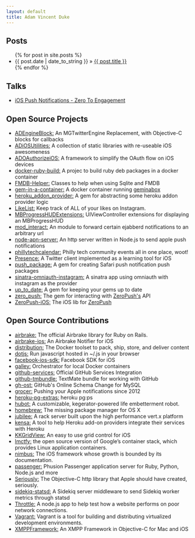 ```yaml
---
layout: default
title: Adam Vincent Duke
---
```


<div>
  <h2>Posts</h2>
  <ul>
    {% for post in site.posts %}
      <li><span>{{ post.date | date_to_string }}</span> &raquo; <a href="{{ post.url }}">{{ post.title }}</a></li>
    {% endfor %}
  </ul>
  <h2>Talks</h2>
  <ul>
    <li><a href="https://speakerdeck.com/adamvduke/ios-push-notifications-zero-to-engagement" target="_blank">iOS Push Notifications - Zero To Engagement</a></li>
  </ul>
  <h2>Open Source Projects</h2>
  <ul>
    <li><a href="https://github.com/adamvduke/ADEngineBlock/" target="_blank">ADEngineBlock:</a> An MGTwitterEngine Replacement, with Objective-C blocks for callbacks</li>
    <li><a href="https://github.com/adamvduke/ADiOSUtilities" target="_blank">ADiOSUtilities:</a> A collection of static libraries with re-useable iOS awesomeness </li>
    <li><a href="https://github.com/adamvduke/ADOAuthorizeiOS" target="_blank">ADOAuthorizeiOS:</a> A framework to simplify the OAuth flow on iOS devices</li>
    <li><a href="https://github.com/adamvduke/docker-ruby-build" target="_blank">docker-ruby-build:</a> A projec to build ruby deb packages in a docker container</li>
    <li><a href="https://github.com/adamvduke/FMDB-Helper" target="_blank">FMDB-Helper:</a> Classes to help when using Sqlite and FMDB</li>
    <li><a href="https://github.com/adamvduke/gem-in-a-container" target="_blank">gem-in-a-container:</a> A docker container running <a href="https://github.com/geminabox/geminabox" target="_blank">geminabox</a></li>
    <li><a href="https://github.com/SymmetricInfinity/heroku_addon_provider" target="_blank">heroku_addon_provider:</a> A gem for abstracting some heroku addon provider logic</li>
    <li><a href="https://github.com/adamvduke/LikeList" target="_blank">LikeList:</a> Keep track of ALL of your likes on Instagram.</li>
    <li><a href="https://github.com/adamvduke/MBProgressHUDExtensions" target="_blank">MBProgressHUDExtensions:</a> UIViewController extensions for displaying an MBProgressHUD</li>
    <li><a href="https://github.com/adamvduke/mod_interact" target="_blank">mod_interact:</a> An module to forward certain ejabberd notifications to an arbitrary url</li>
    <li><a href="https://github.com/adamvduke/node-apn-server" target="_blank">node-apn-server:</a> An http server written in Node.js to send apple push notifications</li>
    <li><a href="https://github.com/adamvduke/phillytechcalendar" target="_blank">phillytechcalendar:</a> Philly tech community events all in one place, woot!</li>
    <li><a href="https://github.com/adamvduke/Presence" target="_blank">Presence:</a> A Twitter client implemented as a learning tool for iOS</li>
    <li><a href="https://github.com/SymmetricInfinity/push_package" target="_blank">push_package:</a> A gem for creating Safari push notification push packages</li>
    <li><a href="https://github.com/adamvduke/sinatra-omniauth-instagram" target="_blank">sinatra-omniauth-instagram:</a> A sinatra app using omniauth with instagram as the provider</li>
    <li><a href="https://github.com/SymmetricInfinity/up_to_date" target="_blank">up_to_date:</a> A gem for keeping your gems up to date</li>
    <li><a href="https://github.com/SymmetricInfinity/zero_push" target="_blank">zero_push:</a> The gem for interacting with <a href="https://zeropush.com" target="_blank">ZeroPush's</a> API</li>
    <li><a href="https://github.com/SymmetricInfinity/ZeroPush-iOS" target="_blank">ZeroPush-iOS:</a> The iOS lib for <a href="https://zeropush.com" target="_blank">ZeroPush</a></li>
  </ul>
  <h2>Open Source Contributions</h2>
  <ul>
    <li><a href="https://github.com/airbrake/airbrake" target="_blank">airbrake:</a> The official Airbrake library for Ruby on Rails. </li>
    <li><a href="https://github.com/airbrake/airbrake-ios" target="_blank">airbrake-ios:</a> An Airbrake Notifier for iOS </li>
    <li><a href="https://github.com/docker/distribution" target="_blank">distribution:</a> The Docker toolset to pack, ship, store, and deliver content </li>
    <li><a href="https://github.com/defunkt/dotjs" target="_blank">dotjs:</a> Run javascript hosted in ~/.js in your browser </li>
    <li><a href="https://github.com/facebook/facebook-ios-sdk" target="_blank">facebook-ios-sdk:</a> Facebook SDK for iOS </li>
    <li><a href="https://github.com/twitter-fabric/galley" target="_blank">galley:</a> Orchestrator for local Docker containers</li>
    <li><a href="https://github.com/github/github-services" target="_blank">github-services:</a> Official GitHub Services Integration </li>
    <li><a href="https://github.com/adamvduke/github-tmbundle" target="_blank">github-tmbundle:</a> TextMate bundle for working with GitHub </li>
    <li><a href="https://github.com/github/gh-ost" target="_blank">gh-ost:</a> GitHub's Online Schema Change for MySQL </li>
    <li><a href="https://github.com/grocer/grocer" target="_blank">grocer:</a> Pushing your Apple notifications since 2012 </li>
    <li><a href="https://github.com/heroku/heroku-pg-extras" target="_blank">heroku-pg-extras:</a> heroku pg:ps </li>
    <li><a href="https://github.com/github/hubot" target="_blank">hubot:</a> A customizable, kegerator-powered life embetterment robot. </li>
    <li><a href="https://github.com/mxcl/homebrew" target="_blank">homebrew:</a> The missing package manager for OS X </li>
    <li><a href="https://github.com/isaiah/jubilee" target="_blank">jubilee:</a> A rack server built upon the high performance vert.x platform </li>
    <li><a href="https://github.com/heroku/kensa" target="_blank">kensa:</a> A tool to help Heroku add-on providers integrate their services with Heroku </li>
    <li><a href="https://github.com/kolinkrewinkel/KKGridView" target="_blank">KKGridView:</a> An easy to use grid control for iOS </li>
    <li><a href="https://github.com/google/lmctfy" target="_blank">lmctfy:</a> the open source version of Google’s container stack, which provides Linux application containers. </li>
    <li><a href="https://github.com/jverkoey/nimbus" target="_blank">nimbus:</a> The iOS framework whose growth is bounded by its documentation. </li>
    <li><a href="https://github.com/FooBarWidget/passenger" target="_blank">passenger:</a> Phusion Passenger application server for Ruby, Python, Node.js and more </li>
    <li><a href="https://github.com/probablycorey/seriously" target="_blank">Seriously:</a> The Objective-C http library that Apple should have created, seriously. </li>
    <li><a href="https://github.com/phstc/sidekiq-statsd" target="_blank">sidekiq-statsd:</a> A Sidekiq server middleware to send Sidekiq worker metrics through statsd</li>
    <li><a href="https://github.com/dmolsen/Throttle" target="_blank">Throttle:</a> A node.js app to help test how a website performs on poor network connections. </li>
    <li><a href="https://github.com/mitchellh/vagrant" target="_blank">Vagrant:</a> Vagrant is a tool for building and distributing virtualized development environments. </li>
    <li><a href="https://github.com/robbiehanson/XMPPFramework" target="_blank">XMPPFramework:</a> An XMPP Framework in Objective-C for Mac and iOS </li>
  </ul>
</div>
